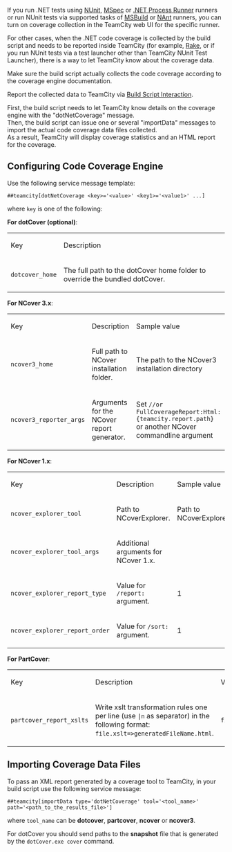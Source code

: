 [//]: # (title: Manually Configuring Reporting Coverage)
[//]: # (auxiliary-id: Manually Configuring Reporting Coverage)

If you run .NET tests using [NUnit](nunit.md), [MSpec](mspec.md) or [.NET Process Runner](net-process-runner.md) runners or run NUnit tests via supported tasks of [MSBuild](msbuild.md) or [NAnt](nant.md) runners, you can turn on coverage collection in the TeamCity web UI for the specific runner.

For other cases, when the .NET code coverage is collected by the build script and needs to be reported inside TeamCity (for example, [Rake](rake.md), or if you run NUnit tests via a test launcher other than TeamCity NUnit Test Launcher), there is a way to let TeamCity know about the coverage data.

Make sure the build script actually collects the code coverage according to the coverage engine documentation.

Report the collected data to TeamCity via [Build Script Interaction](build-script-interaction-with-teamcity.md).   

First, the build script needs to let TeamCity know details on the coverage engine with the "dotNetCoverage" message.   
Then, the build script can issue one or several "importData" messages to import the actual code coverage data files collected.   
As a result, TeamCity will display coverage statistics and an HTML report for the coverage.

## Configuring Code Coverage Engine

Use the following service message template:

```Plain Text
##teamcity[dotNetCoverage <key>='<value>' <key1>='<value1>' ...]
```

where `key` is one of the following:   

__For dotCover (optional)__:

<table>
<tr>

<td>

Key 

</td>

<td>

Description

</td>
</tr>
<tr>

<td>

`dotcover_home`

</td>


<td>

The full path to the dotCover home folder to override the bundled dotCover. 

</td>
</tr>
</table>

__For NCover 3.x__:

<table>
<tr>

<td>

Key 

</td>

<td>

Description

</td>


<td>

Sample value

</td>
</tr>
<tr>

<td>

`ncover3_home`

</td>

<td>

Full path to NCover installation folder.

</td>

<td>

The path to the NCover3 installation directory 

</td>
</tr>
<tr>

<td>

`ncover3_reporter_args`

</td>


<td>

Arguments for the NCover report generator.

</td>

<td>

Set `//or FullCoverageReport:Html:{teamcity.report.path}` or another NCover commandline argument 

</td>
</tr>
</table>

__For NCover 1.x__:

<table>
<tr>

<td>

Key

</td>

<td>

Description 

</td>


<td>

Sample value

</td>
</tr>
<tr>

<td>

`ncover_explorer_tool`

</td>

<td>

Path to NCoverExplorer. 

</td>

<td>

Path to NCoverExplorer

</td>
</tr>
<tr>

<td>

`ncover_explorer_tool_args`

</td>


<td>

Additional arguments for NCover 1.x.

</td>

<td>

</td>
</tr>
<tr>

<td>

`ncover_explorer_report_type`

</td>

<td>

Value for `/report:` argument. 

</td>

<td>

1

</td>
</tr>
<tr>

<td>

`ncover_explorer_report_order`

</td>

<td>

Value for `/sort:` argument.

</td>

<td>

1

</td>
</tr>
</table>

__For PartCover__:

<table>
<tr>

<td>

Key

</td>

<td>

Description 

</td>

<td>

Value 

</td>
</tr>
<tr>

<td>

`partcover_report_xslts`

</td>

<td>

Write xslt transformation rules one per line (use `|n` as separator) in the following format: `file.xslt=>generatedFileName.html`.

</td>


<td>

`file.xslt=>generatedFileName.html`

</td>
</tr>
</table>

## Importing Coverage Data Files

To pass an XML report generated by a coverage tool to TeamCity, in your build script use the following service message:

```Plain Text
##teamcity[importData type='dotNetCoverage' tool='<tool_name>' path='<path_to_the_results_file>']

```

where `tool_name` can be __dotcover__, __partcover__, __ncover__ or __ncover3__. 


<warning>

For dotCover you should send paths to the __snapshot__ file that is generated by the `dotCover.exe cover` command.
</warning>
